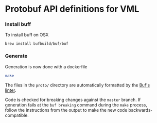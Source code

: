 # Protobuf API definitions for VML
### Install buff
To install buff on OSX 
```
brew install bufbuild/buf/buf 
```
### Generate

Generation is now done with a dockerfile

```bash
make
```

The files in the `proto/` directory are automatically formatted by the [Buf's linter](https://docs.buf.build/lint/overview).

Code is checked for breaking changes against the `master` branch. If generation fails at the `buf breaking` command during the `make` process, follow the instructions from the output to make the new code backwards-compatible.


